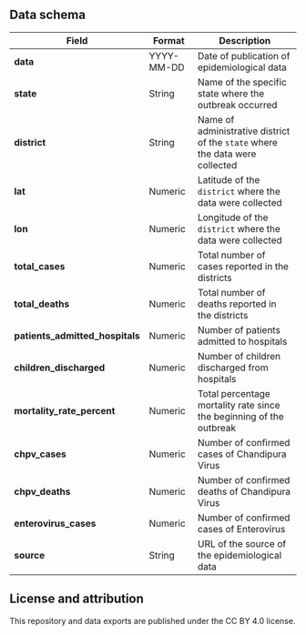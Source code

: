 ## Data schema


| Field                 | Format                       |Description                      
|-----------------------------|-----------------------------------|-------------------------------|
**data**      | YYYY-MM-DD  | Date of publication of epidemiological data    | 
**state**      | String       | Name of the specific state where the outbreak occurred  |
**district**      | String       | Name of administrative district of the `state` where the data were collected |
**lat**      | Numeric       | Latitude of the `district` where the data were collected |
**lon**      | Numeric       | Longitude of the `district` where the data were collected  |
**total_cases**      | Numeric       | Total number of cases reported in the districts  |
**total_deaths**      | Numeric       | Total number of deaths reported in the districts  |
**patients_admitted_hospitals**      | Numeric       | Number of patients admitted to hospitals  |
**children_discharged**      | Numeric       | Number of children discharged from hospitals  |
**mortality_rate_percent**      | Numeric       | Total percentage mortality rate since the beginning of the outbreak   |
**chpv_cases**      | Numeric       | Number of confirmed cases of Chandipura Virus  |
**chpv_deaths**      | Numeric       | Number of confirmed deaths of Chandipura Virus  |
**enterovirus_cases**      | Numeric       | Number of confirmed cases of Enterovirus  |
**source**      | String       | URL of the source of the epidemiological data  |




## License and attribution

This repository and data exports are published under the CC BY 4.0 license.

